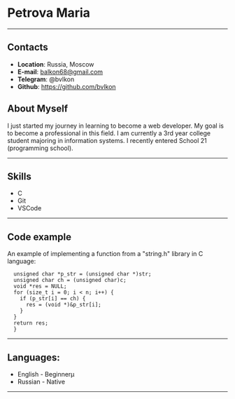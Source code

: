 # Petrova Maria
************************

## Contacts

* **Location**: Russia, Moscow
* **E-mail**: balkon68@gmail.com
* **Telegram**: @bvlkon
* **Github**: https://github.com/bvlkon

## About Myself

I just started my journey in learning to become a web developer. My goal is to become a professional in this field. I am currently a 3rd year college student majoring in information systems. I recently entered School 21 (programming school).
************************
## Skills

* C
* Git
* VSCode
************************
## Code example
An example of implementing a function from a "string.h" library in C language:

```void *s21_memchr(const void *str, int c, s21_size_t n) {
  unsigned char *p_str = (unsigned char *)str;
  unsigned char ch = (unsigned char)c;
  void *res = NULL;
  for (size_t i = 0; i < n; i++) {
    if (p_str[i] == ch) {
      res = (void *)&p_str[i];
    }
  }
  return res;
  }
  ```
************************

## Languages:
* English - Beginnerµ
* Russian - Native 
************************